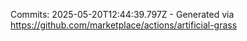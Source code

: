 Commits: 2025-05-20T12:44:39.797Z - Generated via https://github.com/marketplace/actions/artificial-grass
<br>
